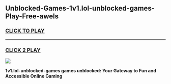 
## Unblocked-Games-1v1.lol-unblocked-games-Play-Free-awels
<h3>
<a href="https://premium76.site?title=1v1.lol-unblocked-games&ref=20M">CLICK TO PLAY</a></h3>
<hr>

<h3>
<a href="https://premium76.site?title=1v1.lol-unblocked-games&ref=20M">CLICK 2 PLAY</a>
  
</h3>

<a href="https://premium76.site?title=1v1.lol-unblocked-games&ref=19M"><img src="https://clearcache.store/games.png"></a>


**1v1.lol-unblocked-games games unblocked: Your Gateway to Fun and Accessible Online Gaming**
